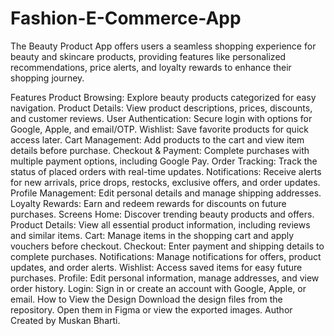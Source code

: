 # Fashion-E-Commerce-App
The Beauty Product App offers users a seamless shopping experience for beauty and skincare products, providing features like personalized recommendations, price alerts, and loyalty rewards to enhance their shopping journey.

Features
Product Browsing:
Explore beauty products categorized for easy navigation.
Product Details:
View product descriptions, prices, discounts, and customer reviews.
User Authentication:
Secure login with options for Google, Apple, and email/OTP.
Wishlist:
Save favorite products for quick access later.
Cart Management:
Add products to the cart and view item details before purchase.
Checkout & Payment:
Complete purchases with multiple payment options, including Google Pay.
Order Tracking:
Track the status of placed orders with real-time updates.
Notifications:
Receive alerts for new arrivals, price drops, restocks, exclusive offers, and order updates.
Profile Management:
Edit personal details and manage shipping addresses.
Loyalty Rewards:
Earn and redeem rewards for discounts on future purchases.
Screens
Home: Discover trending beauty products and offers.
Product Details: View all essential product information, including reviews and similar items.
Cart: Manage items in the shopping cart and apply vouchers before checkout.
Checkout: Enter payment and shipping details to complete purchases.
Notifications: Manage notifications for offers, product updates, and order alerts.
Wishlist: Access saved items for easy future purchases.
Profile: Edit personal information, manage addresses, and view order history.
Login: Sign in or create an account with Google, Apple, or email.
How to View the Design
Download the design files from the repository.
Open them in Figma or view the exported images.
Author
Created by Muskan Bharti.
